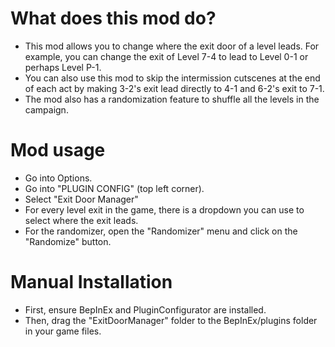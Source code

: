 # What does this mod do?
- This mod allows you to change where the exit door of a level leads. For example, you can change the exit of Level 7-4 to lead to Level 0-1 or perhaps Level P-1. 
- You can also use this mod to skip the intermission cutscenes at the end of each act by making 3-2's exit lead directly to 4-1 and 6-2's exit to 7-1.
- The mod also has a randomization feature to shuffle all the levels in the campaign.

# Mod usage
- Go into Options.
- Go into "PLUGIN CONFIG" (top left corner).
- Select "Exit Door Manager"
- For every level exit in the game, there is a dropdown you can use to select where the exit leads.
- For the randomizer, open the "Randomizer" menu and click on the "Randomize" button.

# Manual Installation
- First, ensure BepInEx and PluginConfigurator are installed. 
- Then, drag the "ExitDoorManager" folder to the BepInEx/plugins folder in your game files.
